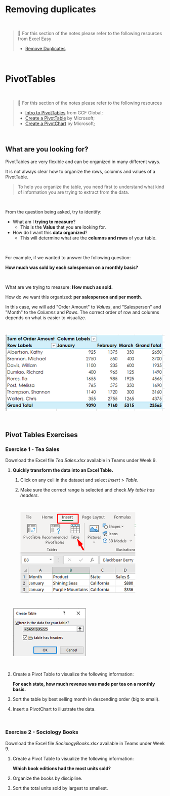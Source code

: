 # Removing duplicates

<br>

> 📖 For this section of the notes please refer to the following resources from Excel Easy
>
> - [Remove Duplicates](https://www.excel-easy.com/examples/remove-duplicates.html)

<br>

# PivotTables

<br>

> 📖 For this section of the notes please refer to the following resources
>
> - [Intro to PivotTables](https://edu.gcfglobal.org/en/excel/intro-to-pivottables/1/) from GCF Global;
> - [Create a PivotTable](https://support.microsoft.com/en-us/office/create-a-pivottable-to-analyze-worksheet-data-a9a84538-bfe9-40a9-a8e9-f99134456576?ui=en-us&rs=en-us&ad=us) by Microsoft;
> - [Create a PivotChart](https://support.microsoft.com/en-us/office/create-a-pivotchart-c1b1e057-6990-4c38-b52b-8255538e7b1c) by Microsoft;

<br>

## What are you looking for?

PivotTables are very flexible and can be organized in many different ways. 

It is not always clear how to organize the rows, columns and values of a PivotTable.

> To help you organize the table, you need first to understand what kind of information you are trying to extract from the data.

<br>

From the question being asked, try to identify:

- What am I **trying to measure**?
  - This is the **Value** that you are looking for.
- How do I want this **data organized**?
  - This will determine what are the **columns and rows** of your table.

<br>

For example, if we wanted to answer the following question:

**How much was sold by each salesperson on a monthly basis?**

<br>

What are we trying to measure: **How much as sold.**

How do we want this organized: **per salesperson and per month**.

In this case, we will add "Order Amount" to *Values*, and "Salesperson" and "Month" to the *Columns* and *Rows*. The correct order of row and columns depends on what is easier to visualize.

<br>

![image-20201020145627569](assets/image-20201020145627569.png)

<br>

## Pivot Tables Exercises

### Exercise 1 - Tea Sales

Download the Excel file *Tea Sales.xlsx* available in Teams under Week 9.

1. **Quickly transform the data into an Excel Table.**

   1. Click on any cell in the dataset and select *Insert* > *Table*.

   2. Make sure the correct range is selected and check *My table has headers*.

      <br>

      ![image-20201022100621239](assets/image-20201022100621239.png)

   <br>

   ![image-20201022100539123](assets/image-20201022100539123.png)

<br>

2. Create a Pivot Table to visualize the following information:

   **For each state, how much revenue was made per tea on a monthly basis.**

   

3. Sort the table by best selling month in descending order (big to small).

   

4. Insert a PivotChart to illustrate the data.

<br>

### Exercise 2 - Sociology Books

Download the Excel file *SociologyBooks.xlsx* available in Teams under Week 9.

1. Create a Pivot Table to visualize the following information:

   **Which book editions had the most units sold?**

   

2. Organize the books by discipline.

   

3. Sort the total units sold by largest to smallest.

